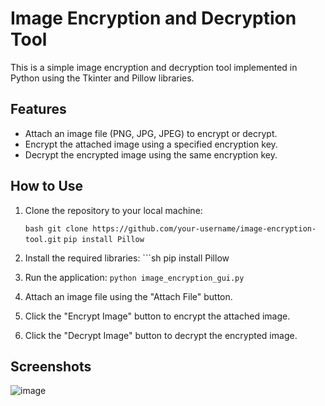 # Image Encryption and Decryption Tool

This is a simple image encryption and decryption tool implemented in Python using the Tkinter and Pillow libraries.

## Features

- Attach an image file (PNG, JPG, JPEG) to encrypt or decrypt.
- Encrypt the attached image using a specified encryption key.
- Decrypt the encrypted image using the same encryption key.

## How to Use

1. Clone the repository to your local machine:

   ```bash git clone https://github.com/your-username/image-encryption-tool.git```
   ```pip install Pillow```
3. Install the required libraries: ```sh pip install Pillow
5. Run the application: ```python image_encryption_gui.py```
6. Attach an image file using the "Attach File" button.
7. Click the "Encrypt Image" button to encrypt the attached image.
8. Click the "Decrypt Image" button to decrypt the encrypted image.

## Screenshots
![image](https://github.com/Harsh-Sonker/Prodigy-Internship-Projects/assets/86284353/0f078fb1-feba-4ac9-93a9-1a712394e42f)
